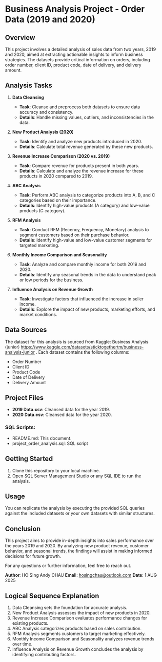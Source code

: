 # Business Analysis Project - Order Data (2019 and 2020)

## Overview
This project involves a detailed analysis of sales data from two years, 2019 and 2020, aimed at extracting actionable insights to inform business strategies. The datasets provide critical information on orders, including order number, client ID, product code, date of delivery, and delivery amount.

## Analysis Tasks

1. **Data Cleansing**
   - **Task**: Cleanse and preprocess both datasets to ensure data accuracy and consistency.
   - **Details**: Handle missing values, outliers, and inconsistencies in the data.

2. **New Product Analysis (2020)**
   - **Task**: Identify and analyze new products introduced in 2020.
   - **Details**: Calculate total revenue generated by these new products.

3. **Revenue Increase Comparison (2020 vs. 2019)**
   - **Task**: Compare revenue for products present in both years.
   - **Details**: Calculate and analyze the revenue increase for these products in 2020 compared to 2019.

4. **ABC Analysis**
   - **Task**: Perform ABC analysis to categorize products into A, B, and C categories based on their importance.
   - **Details**: Identify high-value products (A category) and low-value products (C category).

5. **RFM Analysis**
   - **Task**: Conduct RFM (Recency, Frequency, Monetary) analysis to segment customers based on their purchase behavior.
   - **Details**: Identify high-value and low-value customer segments for targeted marketing.

6. **Monthly Income Comparison and Seasonality**
   - **Task**: Analyze and compare monthly income for both 2019 and 2020.
   - **Details**: Identify any seasonal trends in the data to understand peak or low periods for the business.

7. **Influence Analysis on Revenue Growth**
   - **Task**: Investigate factors that influenced the increase in seller income.
   - **Details**: Explore the impact of new products, marketing efforts, and market conditions.

## Data Sources
The dataset for this analysis is sourced from Kaggle: Business Analysis (junior) https://www.kaggle.com/datasets/sticktogethertm/business-analysis-junior . Each dataset contains the following columns:
- Order Number
- Client ID
- Product Code
- Date of Delivery
- Delivery Amount

## Project Files
- **2019 Data.csv**: Cleansed data for the year 2019.
- **2020 Data.csv**: Cleansed data for the year 2020.


### SQL Scripts:
- README.md: This document.
- project_order_analysis.sql: SQL script

## Getting Started
1. Clone this repository to your local machine.
2. Open SQL Server Management Studio or any SQL IDE to run the analysis.

## Usage
You can replicate the analysis by executing the provided SQL queries against the included datasets or your own datasets with similar structures.

## Conclusion
This project aims to provide in-depth insights into sales performance over the years 2019 and 2020. By analyzing new product revenue, customer behavior, and seasonal trends, the findings will assist in making informed decisions for future growth.

For any questions or further information, feel free to reach out.

**Author**: HO SIng Andy CHAU
**Email**: hosingchau@outlook.com
**Date**: 1 AUG 2025

## Logical Sequence Explanation
1. Data Cleansing sets the foundation for accurate analysis.
2. New Product Analysis assesses the impact of new products in 2020.
3. Revenue Increase Comparison evaluates performance changes for existing products.
4. ABC Analysis categorizes products based on sales contribution.
5. RFM Analysis segments customers to target marketing effectively.
6. Monthly Income Comparison and Seasonality analyzes revenue trends over time.
7. Influence Analysis on Revenue Growth concludes the analysis by identifying contributing factors.
